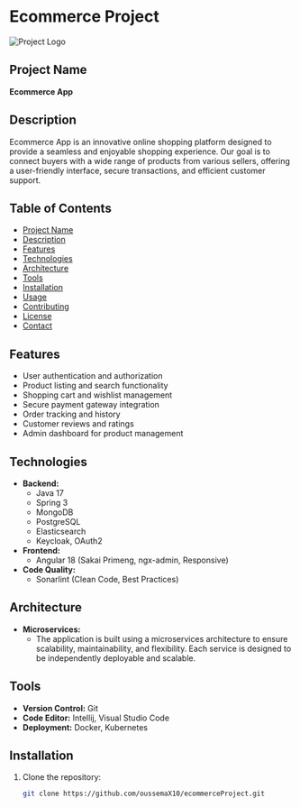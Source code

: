 # Ecommerce Project

![Project Logo](path/to/logo.png)

## Project Name
**Ecommerce App**

## Description
Ecommerce App is an innovative online shopping platform designed to provide a seamless and enjoyable shopping experience. Our goal is to connect buyers with a wide range of products from various sellers, offering a user-friendly interface, secure transactions, and efficient customer support.

## Table of Contents
- [Project Name](#project-name)
- [Description](#description)
- [Features](#features)
- [Technologies](#technologies)
- [Architecture](#architecture)
- [Tools](#tools)
- [Installation](#installation)
- [Usage](#usage)
- [Contributing](#contributing)
- [License](#license)
- [Contact](#contact)

## Features
- User authentication and authorization
- Product listing and search functionality
- Shopping cart and wishlist management
- Secure payment gateway integration
- Order tracking and history
- Customer reviews and ratings
- Admin dashboard for product management

## Technologies
- **Backend:**
  - Java 17
  - Spring 3
  - MongoDB
  - PostgreSQL
  - Elasticsearch
  - Keycloak, OAuth2
- **Frontend:**
  - Angular 18 (Sakai Primeng, ngx-admin, Responsive)
- **Code Quality:**
  - Sonarlint (Clean Code, Best Practices)

## Architecture
- **Microservices:**
  - The application is built using a microservices architecture to ensure scalability, maintainability, and flexibility. Each service is designed to be independently deployable and scalable.

## Tools
- **Version Control:** Git
- **Code Editor:** Intellij, Visual Studio Code
- **Deployment:** Docker, Kubernetes

## Installation
1. Clone the repository:
   ```bash
   git clone https://github.com/oussemaX10/ecommerceProject.git
